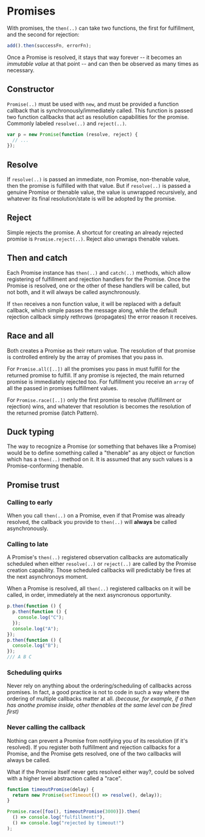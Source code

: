 # Promises

With promises, the `then(..)` can take two functions, the first for fulfillment, and the second for rejection:

```js
add().then(successFn, errorFn);
```

Once a Promise is resolved, it stays that way forever -- it becomes an _immutable value_ at that point -- and can then be observed as many times as necessary.

## Constructor

`Promise(..)` must be used with `new`, and must be provided a function callback that is synchronously/immediately called. This function is passed two function callbacks that act as resolution capabilities for the promise. Commonly labeled `resolve(..)` and `reject(..)`.

```js
var p = new Promise(function (resolve, reject) {
  // ...
});
```

## Resolve

If `resolve(..)` is passed an immediate, non Promise, non-thenable value, then the promise is fulfilled with that value. But if `resolve(..)` is passed a genuine Promise or thenable value, the value is unwrapped recursively, and whatever its final resolution/state is will be adopted by the promise.

## Reject

Simple rejects the promise. A shortcut for creating an already rejected promise is `Promise.reject(..)`. Reject also unwraps thenable values.

## Then and catch

Each Promise instance has `then(..)` and `catch(..)` methods, which allow registering of fulfillment and rejection handlers for the Promise. Once the Promise is resolved, one or the other of these handlers will be called, but not both, and it will always be called asynchronously.

If `then` receives a non function value, it will be replaced with a default callback, which simple passes the message along, while the default rejection callback simply rethrows (propagates) the error reason it receives.

## Race and all

Both creates a Promise as their return value. The resolution of that promise is controlled entirely by the array of promises that you pass in.

For `Promise.all([..])` all the promises you pass in must fulfill for the returned promise to fulfill. If any promise is rejected, the main returned promise is immediately rejected too. For fulfillment you receive an `array` of all the passed in promises fulfillment values.

For `Promise.race([..])` only the first promise to resolve (fulfillment or rejection) wins, and whatever that resolution is becomes the resolution of the returned promise (latch Pattern).

## Duck typing

The way to recognize a Promise (or something that behaves like a Promise) would be to define something called a "thenable" as any object or function which has a `then(..)` method on it. It is assumed that any such values is a Promise-conforming thenable.

## Promise trust

### Calling to early

When you call `then(..)` on a Promise, even if that Promise was already resolved, the callback you provide to `then(..)` will **always** be called asynchronously.

### Calling to late

A Promise's `then(..)` registered observation callbacks are automatically scheduled when either `resolve(..)` or `reject(..)` are called by the Promise creation capability. Those scheduled callbacks will predictably be fires at the next asynchronoys moment.

When a Promise is resolved, all `then(..)` registered callbacks on it will be called, in order, immediately at the next asyncronous opportunity.

```js
p.then(function () {
  p.then(function () {
    console.log("C");
  });
  console.log("A");
});
p.then(function () {
  console.log("B");
});
/// A B C
```

### Scheduling quirks

Never rely on anything about the ordering/scheduling of callbacks across promises. In fact, a good practice is not to code in such a way where the ordering of multiple callbacks matter at all. _(because, for example, if a then has anothe promise inside, other thenables at the same level can be fired first)_

### Never calling the callback

Nothing can prevent a Promise from notifying you of its resolution (if it's resolved). If you register both fulfillment and rejection callbacks for a Promise, and the Promise gets resolved, one of the two callbacks will always be called.

What if the Promise itself never gets resolved either way?, could be solved with a higher level abstraction called a "race".

```js
function timeoutPromise(delay) {
  return new Promise(setTimeout(() => resolve(), delay));
}

Promise.race([foo(), timeoutPromise(3000)]).then(
  () => console.log("fulfillment!"),
  () => console.log("rejected by timeout!")
);
```
